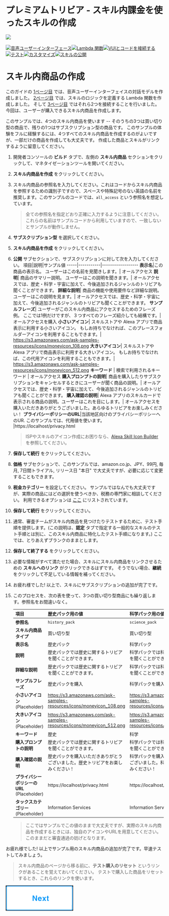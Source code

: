 # プレミアムトリビア - スキル内課金を使ったスキルの作成
<img src="https://m.media-amazon.com/images/G/01/mobile-apps/dex/alexa/alexa-skills-kit/tutorials/quiz-game/header._TTH_.png" />

[![音声ユーザーインターフェース](https://m.media-amazon.com/images/G/01/mobile-apps/dex/alexa/alexa-skills-kit/tutorials/navigation/1-locked._TTH_.png)](./voice-user-interface.md)[![Lambda 関数](https://m.media-amazon.com/images/G/01/mobile-apps/dex/alexa/alexa-skills-kit/tutorials/navigation/2-locked._TTH_.png)](./lambda-function.md)[![VUIとコードを接続する](https://m.media-amazon.com/images/G/01/mobile-apps/dex/alexa/alexa-skills-kit/tutorials/navigation/3-locked._TTH_.png)](./connect-vui-to-code.md)[![テスト](https://m.media-amazon.com/images/G/01/mobile-apps/dex/alexa/alexa-skills-kit/tutorials/navigation/4-off._TTH_.png)](./testing.md)[![カスタマイズ](https://m.media-amazon.com/images/G/01/mobile-apps/dex/alexa/alexa-skills-kit/tutorials/navigation/5-off._TTH_.png)](./customization.md)[![スキルの公開](https://m.media-amazon.com/images/G/01/mobile-apps/dex/alexa/alexa-skills-kit/tutorials/navigation/6-off._TTH_.png)](./publication.md)

# スキル内商品の作成

このガイドの [1ページ目](./voice-user-interface.md) では、音声ユーザーインターフェイスの対話モデルを作成しました。 [2ページ目](./lambda-function.md) では、スキルのロジックを定義する Lambda 関数を作成しました。 そして [3ページ目](./connect-vui-to-code.md) ではそれら2つを接続することを行いました。 今回は、ユーザーが購入できるスキル内商品を作成します。

このサンプルでは、4つのスキル内商品を使います -- そのうちの3つは買い切り型の商品で、残りの1つはサブスクリプション型の商品です。 このサンプルの体験をフルに経験するには、4つすべてのスキル内商品を作成するのがよいですが、一部だけの商品を作成しても大丈夫です。 作成した商品とスキルがリンクするように留意してください。

1. 開発者コンソールの **ビルド** タブで、左側の **スキル内商品** セクションをクリックして、マネタイゼーションツールを開いてください。
1. **スキル内商品を作成** をクリックしてください。
1. スキル内商品の参照名を入力してください。これはコードからスキル内商品を参照するための識別子ですので、スペースや特殊記号のない英語の名前を推奨します。このサンプルのコードでは、`all_access` という参照名を想定しています。
    > 全ての参照名を指定どおり正確に入力するように注意してください。これらの名前はサンプルコードから利用していますので、一致しないとサンプルが動作しません。
1. **サブスクリプション型** を選択してください。
1. **スキル内商品を作成** をクリックしてください。
1. **公開** サブセクションで、サブスクリプションに対して次を入力してください。
    項目|説明|サンプル値
    -----|-----------|------------------
    **表示名**|この商品の表示名。 ユーザーはこの名前を見聞きします。| オールアクセス
    **説明**| 商品のサマリー説明。 ユーザーはこの説明を聞きます。| オールアクセスでは、歴史・科学・宇宙に加えて、今後追加されるジャンルのトリビアも聞くことができます。
    **詳細な説明**| 商品の機能や使用要件など詳細な説明。 ユーザーはこの説明を見ます。| オールアクセスでは、歴史・科学・宇宙に加えて、今後追加されるジャンルのトリビアも聞くことができます。
    **サンプルフレーズ**| ユーザーがこのスキル内商品にアクセスするためのフレーズ例。 ここでは1例だけですが、３つすべてのフレーズ紹介しても結構です。| オールアクセスを購入
    **小さいアイコン**| スキルストアや Alexa アプリで商品表示に利用する小さいアイコン。  もしお持ちでなければ、このプレースフォルダーアイコンを利用することもできます。| https://s3.amazonaws.com/ask-samples-resources/icons/moneyicon_108.png
    **大きいアイコン**| スキルストアや Alexa アプリで商品表示に利用する大きいアイコン。 もしお持ちでなければ、この代用アイコンを利用することもできます。| https://s3.amazonaws.com/ask-samples-resources/icons/moneyicon_512.png
    **キーワード** | 検索で利用されるキーワード | オールアクセス
    **購入プロンプトの説明**| 商品を購入したりサブスクリプションをキャンセルするときにユーザーが聞く商品の説明。| オールアクセスでは、歴史・科学・宇宙に加えて、今後追加されるジャンルのトリビアも聞くことができます。
    **購入確認の説明**| Alexa アプリのスキルカードで表示される商品の説明。ユーザーはこれを目にします。| オールアクセスを購入いただきありがとうございました。あらゆるトリビアをお楽しみください！
    **プライバシーポリシーのURL**|当該地区向けのプライバシーポリシーへのUR. このサンプルでは、代用値を使います。 |https://localhost/privacy.html

    > ISPやスキルのアイコン作成にお困りなら、[Alexa Skill Icon Builder](https://developer.amazon.com/docs/tools/icon-builder.html) を参照してください。

1. **保存して続行** をクリックしてください。
1. **価格** サブセクションで、このサンプルでは、amazon.co.jp、JPY、99円, 毎月, 7日間トライアル, リリース日 "本日" で大丈夫ですが、必要に応じて変更することもできます。
1.  **税金カテゴリー** を設定してください。 サンプルではなんでも大丈夫ですが、実際の商品にはどの選択を使うべきか、税務の専門家に相談してください。 利用できるオプションは [ここ](https://developer.amazon.com/docs/in-skill-purchase/create-isp-dev-console.html#tax-category) にリストされています。
1. **保存して続行** をクリックしてください。
1. 通常、審査チームがスキル内商品を見つけたりテストするために、テスト手順を提供します。(この説明は、**認定** タブで指定する一般的なスキルのテスト手順とは別に、このスキル内商品に特化したテスト手順になります。) ここでは、とりあえずブランクのままとします。
1. **保存して終了する** をクリックしてください。
1. 必要な情報がすべて満たせた場合、スキルにスキル内商品をリンクさせるための **スキルへのリンク** がクリックできるはずです。 そうでない場合、**継続** をクリックして不足している情報を補ってください。
1. お疲れ様でした! 以上で、スキルにサブスクリプションの追加が完了です。
1. このプロセスを、次の表を使って、3つの買い切り型商品にも繰り返します。参照名をお間違いなく。

    項目|歴史パック用の値|科学パック用の値|宇宙パック用の値
    -----|---|----|----
    **参照名**| `history_pack` | `science_pack` |  `space_pack`
    **スキル内商品タイプ** | 買い切り型 | 買い切り型 | 買い切り型
    **表示名**| 歴史パック | 科学パック | 宇宙パック
    **説明** | 歴史パックでは歴史に関するトリビアを聞くことができます。| 科学パックでは科学に関するトリビアを聞くことができます。| 宇宙パックでは宇宙に関するトリビアを聞くことができます。
    **詳細な説明**| 歴史パックでは歴史に関するトリビアを聞くことができます。 | 科学パックでは科学に関するトリビアを聞くことができます。 | 宇宙パックでは宇宙に関するトリビアを聞くことができます。
    **サンプルフレーズ**| 歴史パックを購入 | 科学パックを購入 | 宇宙パックを購入
    **小さいアイコン** (Placeholder)| https://s3.amazonaws.com/ask-samples-resources/icons/moneyicon_108.png | https://s3.amazonaws.com/ask-samples-resources/icons/moneyicon_108.png | https://s3.amazonaws.com/ask-samples-resources/icons/moneyicon_108.png 
    **大きいアイコン** (Placeholder) | https://s3.amazonaws.com/ask-samples-resources/icons/moneyicon_512.png | https://s3.amazonaws.com/ask-samples-resources/icons/moneyicon_512.png | https://s3.amazonaws.com/ask-samples-resources/icons/moneyicon_512.png
    **キーワード**| 歴史 | 科学 | 宇宙
    **購入プロンプトの説明**| 歴史パックでは歴史に関するトリビアを聞くことができます。 | 科学パックでは科学に関するトリビアを聞くことができます。 | 宇宙パックでは宇宙に関するトリビアを聞くことができます。
    **購入確認の説明**| 歴史パックを購入いただきありがとうございました。歴史トリビアをお楽しみください！ | 科学パックを購入いただきありがとうございました。科学トリビアをお楽しみください！ | 宇宙パックを購入いただきありがとうございました。宇宙トリビアをお楽しみください！
    **プライバシーポリシーのURL** (Placeholder)| https://localhost/privacy.html | https://localhost/privacy.html | https://localhost/privacy.html
    **タックスカテゴリー** (Placeholder) | Information Services | Information Services | Information Services

    > ここではサンプルでこの値のままで大丈夫ですが、実際のスキル内商品を作成するときには、独自のアイコンやURLを用意してください。 このままだと審査通過の妨げとなります。

お疲れ様でした!  以上でサンプル用のスキル内商品の追加が完了です。早速テストしてみましょう。

> スキル内商品のページから移る前に、**テスト購入のリセット** というリンクがあることを覚えておいてください。 テストで購入した商品をリセットするとき、これらのリンクを使います。

[![次](./next.png)](./testing.md)